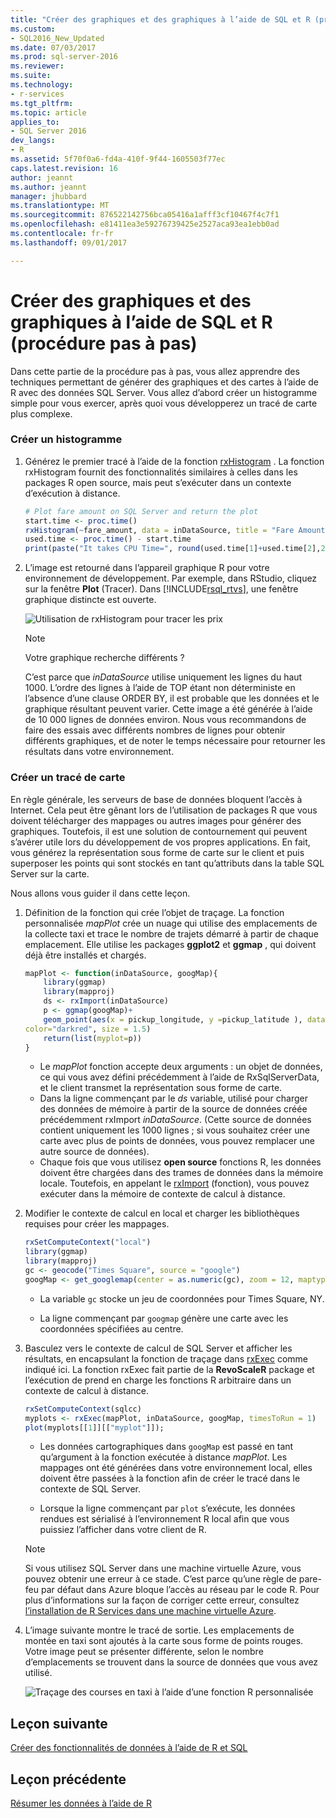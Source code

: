 ```yaml
---
title: "Créer des graphiques et des graphiques à l’aide de SQL et R (procédure pas à pas) | Documents Microsoft"
ms.custom:
- SQL2016_New_Updated
ms.date: 07/03/2017
ms.prod: sql-server-2016
ms.reviewer: 
ms.suite: 
ms.technology:
- r-services
ms.tgt_pltfrm: 
ms.topic: article
applies_to:
- SQL Server 2016
dev_langs:
- R
ms.assetid: 5f70f0a6-fd4a-410f-9f44-1605503f77ec
caps.latest.revision: 16
author: jeannt
ms.author: jeannt
manager: jhubbard
ms.translationtype: MT
ms.sourcegitcommit: 876522142756bca05416a1afff3cf10467f4c7f1
ms.openlocfilehash: e81411ea3e59276739425e2527aca93ea1ebb0ad
ms.contentlocale: fr-fr
ms.lasthandoff: 09/01/2017

---
```

# <a name="create-graphs-and-plots-using-sql-and-r-walkthrough"></a>Créer des graphiques et des graphiques à l’aide de SQL et R (procédure pas à pas)

Dans cette partie de la procédure pas à pas, vous allez apprendre des techniques permettant de générer des graphiques et des cartes à l’aide de R avec des données SQL Server. Vous allez d’abord créer un histogramme simple pour vous exercer, après quoi vous développerez un tracé de carte plus complexe.

### <a name="create-a-histogram"></a>Créer un histogramme

1. Générez le premier tracé à l’aide de la fonction [rxHistogram](https://docs.microsoft.com/r-server/r-reference/revoscaler/rxdatasource) .  La fonction rxHistogram fournit des fonctionnalités similaires à celles dans les packages R open source, mais peut s’exécuter dans un contexte d’exécution à distance.

    ```R
    # Plot fare amount on SQL Server and return the plot
    start.time <- proc.time()
    rxHistogram(~fare_amount, data = inDataSource, title = "Fare Amount Histogram")
    used.time <- proc.time() - start.time
    print(paste("It takes CPU Time=", round(used.time[1]+used.time[2],2), " seconds, Elapsed Time=", round(used.time[3],2), " seconds to generate plot.", sep=""))
    ```

2. L’image est retourné dans l’appareil graphique R pour votre environnement de développement.  Par exemple, dans RStudio, cliquez sur la fenêtre **Plot** (Tracer).  Dans [!INCLUDE[rsql_rtvs](../../includes/rsql-rtvs-md.md)], une fenêtre graphique distincte est ouverte.

    ![Utilisation de rxHistogram pour tracer les prix](media/rsql-e2e-rxhistogramresult.png "Utilisation de rxHistogram pour tracer les prix")

    > [!NOTE]
    > Votre graphique recherche différents ?
    >  
    > C’est parce que _inDataSource_ utilise uniquement les lignes du haut 1000. L’ordre des lignes à l’aide de TOP étant non déterministe en l’absence d’une clause ORDER BY, il est probable que les données et le graphique résultant peuvent varier.
    > Cette image a été générée à l’aide de 10 000 lignes de données environ. Nous vous recommandons de faire des essais avec différents nombres de lignes pour obtenir différents graphiques, et de noter le temps nécessaire pour retourner les résultats dans votre environnement.

### <a name="create-a-map-plot"></a>Créer un tracé de carte

En règle générale, les serveurs de base de données bloquent l’accès à Internet. Cela peut être gênant lors de l’utilisation de packages R que vous doivent télécharger des mappages ou autres images pour générer des graphiques. Toutefois, il est une solution de contournement qui peuvent s’avérer utile lors du développement de vos propres applications. En fait, vous générez la représentation sous forme de carte sur le client et puis superposer les points qui sont stockés en tant qu’attributs dans la table SQL Server sur la carte.

Nous allons vous guider il dans cette leçon.

1. Définition de la fonction qui crée l’objet de traçage. La fonction personnalisée *mapPlot* crée un nuage qui utilise des emplacements de la collecte taxi et trace le nombre de trajets démarré à partir de chaque emplacement. Elle utilise les packages **ggplot2** et  **ggmap** , qui doivent déjà être installés et chargés.

    ```R
    mapPlot <- function(inDataSource, googMap){
        library(ggmap)
        library(mapproj)
        ds <- rxImport(inDataSource)
        p <- ggmap(googMap)+
        geom_point(aes(x = pickup_longitude, y =pickup_latitude ), data=ds, alpha =.5,
    color="darkred", size = 1.5)
        return(list(myplot=p))
    }
    ```

    + Le *mapPlot* fonction accepte deux arguments : un objet de données, ce qui vous avez défini précédemment à l’aide de RxSqlServerData, et le client transmet la représentation sous forme de carte.
    + Dans la ligne commençant par le *ds* variable, utilisé pour charger des données de mémoire à partir de la source de données créée précédemment rxImport *inDataSource*. (Cette source de données contient uniquement les 1000 lignes ; si vous souhaitez créer une carte avec plus de points de données, vous pouvez remplacer une autre source de données).
    + Chaque fois que vous utilisez **open source** fonctions R, les données doivent être chargées dans des trames de données dans la mémoire locale. Toutefois, en appelant le [rxImport](https://docs.microsoft.com/r-server/r-reference/revoscaler/rximport) (fonction), vous pouvez exécuter dans la mémoire de contexte de calcul à distance.

2. Modifier le contexte de calcul en local et charger les bibliothèques requises pour créer les mappages.

    ```R
    rxSetComputeContext("local")
    library(ggmap)
    library(mapproj)
    gc <- geocode("Times Square", source = "google")
    googMap <- get_googlemap(center = as.numeric(gc), zoom = 12, maptype = 'roadmap', color = 'color');
    ```

    + La variable `gc` stocke un jeu de coordonnées pour Times Square, NY.

    + La ligne commençant par `googmap` génère une carte avec les coordonnées spécifiées au centre.

3. Basculez vers le contexte de calcul de SQL Server et afficher les résultats, en encapsulant la fonction de traçage dans [rxExec](https://docs.microsoft.com/r-server/r-reference/revoscaler/rxexec) comme indiqué ici. La fonction rxExec fait partie de la **RevoScaleR** package et l’exécution de prend en charge les fonctions R arbitraire dans un contexte de calcul à distance.

    ```R
    rxSetComputeContext(sqlcc)
    myplots <- rxExec(mapPlot, inDataSource, googMap, timesToRun = 1)
    plot(myplots[[1]][["myplot"]]);
    ````

    + Les données cartographiques dans `googMap` est passé en tant qu’argument à la fonction exécutée à distance *mapPlot*. Les mappages ont été générées dans votre environnement local, elles doivent être passées à la fonction afin de créer le tracé dans le contexte de SQL Server.

    + Lorsque la ligne commençant par `plot` s’exécute, les données rendues est sérialisé à l’environnement R local afin que vous puissiez l’afficher dans votre client de R.

    > [!NOTE]
    > Si vous utilisez SQL Server dans une machine virtuelle Azure, vous pouvez obtenir une erreur à ce stade. C’est parce qu’une règle de pare-feu par défaut dans Azure bloque l’accès au réseau par le code R. Pour plus d’informations sur la façon de corriger cette erreur, consultez [l’installation de R Services dans une machine virtuelle Azure](../r/installing-sql-server-r-services-on-an-azure-virtual-machine.md).

4. L’image suivante montre le tracé de sortie. Les emplacements de montée en taxi sont ajoutés à la carte sous forme de points rouges. Votre image peut se présenter différente, selon le nombre d’emplacements se trouvent dans la source de données que vous avez utilisé.

    ![Traçage des courses en taxi à l’aide d’une fonction R personnalisée](media/rsql-e2e-mapplot.png "Traçage des courses en taxi à l’aide d’une fonction R personnalisée")

## <a name="next-lesson"></a>Leçon suivante

[Créer des fonctionnalités de données à l’aide de R et SQL](/walkthrough-create-data-features.md)

## <a name="previous-lesson"></a>Leçon précédente

[Résumer les données à l’aide de R](/walkthrough-view-and-summarize-data-using-r.md)

